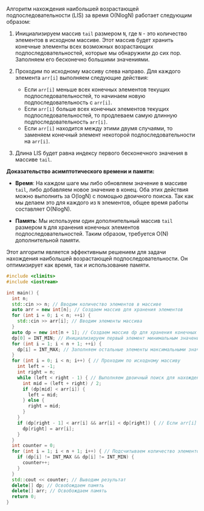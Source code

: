 Алгоритм нахождения наибольшей возрастающей подпоследовательности (LIS) за время O(NlogN) работает
следующим образом:

1. Инициализируем массив `tail` размером `N`, где `N` - это количество элементов в исходном массиве. Этот массив будет
   хранить конечные элементы всех возможных возрастающих подпоследовательностей, которые мы обнаружили до сих пор.
   Заполняем его бесконечно большими значениями.

2. Проходим по исходному массиву слева направо. Для каждого элемента `arr[i]` выполняем следующие действия:
    - Если `arr[i]` меньше всех конечных элементов текущих подпоследовательностей, то начинаем новую
      подпоследовательность с `arr[i]`.
    - Если `arr[i]` больше всех конечных элементов текущих подпоследовательностей, то продлеваем самую длинную
      подпоследовательность `arr[i]`.
    - Если `arr[i]` находится между этими двумя случаями, то заменяем конечный элемент некоторой подпоследовательности
      на `arr[i]`.

3. Длина LIS будет равна индексу первого бесконечного значения в массиве `tail`.

**Доказательство асимптотического времени и памяти:**

- **Время**: На каждом шаге мы либо обновляем значение в массиве `tail`, либо добавляем новое значение в конец. Оба этих
  действия можно выполнить за O(logN) с помощью двоичного поиска. Так как мы делаем это для каждого
  из `N` элементов, общее время работы составляет O(NlogN).

- **Память**: Мы используем один дополнительный массив `tail` размером `N` для хранения конечных элементов
  подпоследовательностей. Таким образом, требуется O(N) дополнительной памяти.

Этот алгоритм является эффективным решением для задачи нахождения наибольшей возрастающей подпоследовательности. Он
оптимизирует как время, так и использование памяти.

```c++
#include <climits>
#include <iostream>

int main() {
  int n;
  std::cin >> n; // Вводим количество элементов в массиве
  auto arr = new int[n]; // Создаем массив для хранения элементов
  for (int i = 0; i < n; ++i) {
    std::cin >> arr[i]; // Вводим элементы массива
  }
  auto dp = new int[n + 1]; // Создаем массив dp для хранения конечных элементов подпоследовательностей
  dp[0] = INT_MIN; // Инициализируем первый элемент минимальным значением
  for (int i = 1; i < n + 1; ++i) {
    dp[i] = INT_MAX; // Заполняем остальные элементы максимальными значениями
  }
  for (int i = 0; i < n; i++) { // Проходим по исходному массиву
    int left = -1;
    int right = n;
    while (left < right - 1) { // Выполняем двоичный поиск для нахождения подходящего места для arr[i] в массиве dp
      int mid = (left + right) / 2;
      if (dp[mid] < arr[i]) {
        left = mid;
      } else {
        right = mid;
      }
    }
    if (dp[right - 1] < arr[i] && arr[i] < dp[right]) { // Если arr[i] больше dp[right - 1] и меньше dp[right], то заменяем dp[right] на arr[i]
      dp[right] = arr[i];
    }
  }
  int counter = 0;
  for (int i = 1; i < n + 1; i++) { // Подсчитываем количество элементов в наибольшей возрастающей подпоследовательности
    if (dp[i] != INT_MAX && dp[i] != INT_MIN) {
      counter++;
    }
  }
  std::cout << counter; // Выводим результат
  delete[] dp; // Освобождаем память
  delete[] arr; // Освобождаем память
  return 0;
}

```